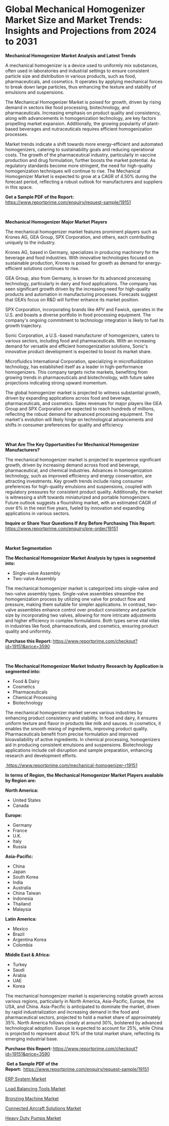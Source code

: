 <p><h1>Global Mechanical Homogenizer Market Size and Market Trends: Insights and Projections from 2024 to 2031</h1></p><p><strong>Mechanical Homogenizer Market Analysis and Latest Trends</strong></p>
<p><p>A mechanical homogenizer is a device used to uniformly mix substances, often used in laboratories and industrial settings to ensure consistent particle size and distribution in various products, such as food, pharmaceuticals, and cosmetics. It operates by applying mechanical forces to break down large particles, thus enhancing the texture and stability of emulsions and suspensions.</p><p>The Mechanical Homogenizer Market is poised for growth, driven by rising demand in sectors like food processing, biotechnology, and pharmaceuticals. Increasing emphasis on product quality and consistency, along with advancements in homogenization technology, are key factors propelling market expansion. Additionally, the growing popularity of plant-based beverages and nutraceuticals requires efficient homogenization processes.</p><p>Market trends indicate a shift towards more energy-efficient and automated homogenizers, catering to sustainability goals and reducing operational costs. The growth of the pharmaceutical industry, particularly in vaccine production and drug formulation, further boosts the market potential. As regulatory standards become more stringent, the need for high-quality homogenization techniques will continue to rise. The Mechanical Homogenizer Market is expected to grow at a CAGR of 4.50% during the forecast period, reflecting a robust outlook for manufacturers and suppliers in this space.</p></p>
<p><strong>Get a Sample PDF of the Report:&nbsp;</strong> <a href="https://www.reportprime.com/enquiry/request-sample/19151?utm_campaign=75&utm_medium=2&utm_source=Github&utm_content=ia&utm_term=22112024&utm_id=mechanical-homogenizer">https://www.reportprime.com/enquiry/request-sample/19151</a></p>
<p>&nbsp;</p>
<p><strong>Mechanical Homogenizer Major Market Players</strong></p>
<p><p>The mechanical homogenizer market features prominent players such as Krones AG, GEA Group, SPX Corporation, and others, each contributing uniquely to the industry.</p><p>Krones AG, based in Germany, specializes in producing machinery for the beverage and food industries. With innovative technologies focused on sustainable production, Krones is poised for growth as demand for energy-efficient solutions continues to rise. </p><p>GEA Group, also from Germany, is known for its advanced processing technology, particularly in dairy and food applications. The company has seen significant growth driven by the increasing need for high-quality products and automation in manufacturing processes. Forecasts suggest that GEA’s focus on R&D will further enhance its market position.</p><p>SPX Corporation, incorporating brands like APV and Fawick, operates in the U.S. and boasts a diverse portfolio in food processing equipment. The company's ongoing commitment to technology integration is likely to fuel its growth trajectory.</p><p>Sonic Corporation, a U.S.-based manufacturer of homogenizers, caters to various sectors, including food and pharmaceuticals. With an increasing demand for versatile and efficient homogenization solutions, Sonic's innovative product development is expected to boost its market share.</p><p>Microfluidics International Corporation, specializing in microfluidization technology, has established itself as a leader in high-performance homogenizers. This company targets niche markets, benefiting from growing trends in pharmaceuticals and biotechnology, with future sales projections indicating strong upward momentum.</p><p>The global homogenizer market is projected to witness substantial growth, driven by expanding applications across food and beverage, pharmaceuticals, and cosmetics. Sales revenues for major players like GEA Group and SPX Corporation are expected to reach hundreds of millions, reflecting the robust demand for advanced processing equipment. The market's evolution will likely hinge on technological advancements and shifts in consumer preferences for quality and efficiency.</p></p>
<p>&nbsp;</p>
<p><strong>What Are The Key Opportunities For Mechanical Homogenizer Manufacturers?</strong></p>
<p><p>The mechanical homogenizer market is projected to experience significant growth, driven by increasing demand across food and beverage, pharmaceutical, and chemical industries. Advances in homogenization technology, such as improved efficiency and energy conservation, are attracting investments. Key growth trends include rising consumer preferences for high-quality emulsions and suspensions, coupled with regulatory pressures for consistent product quality. Additionally, the market is witnessing a shift towards miniaturized and portable homogenizers. Future outlook suggests a flourishing market, with an estimated CAGR of over 6% in the next five years, fueled by innovation and expanding applications in various sectors.</p></p>
<p><strong>Inquire or Share Your Questions If Any Before Purchasing This Report:</strong> <a href="https://www.reportprime.com/enquiry/pre-order/19151?utm_campaign=75&utm_medium=2&utm_source=Github&utm_content=ia&utm_term=22112024&utm_id=mechanical-homogenizer">https://www.reportprime.com/enquiry/pre-order/19151</a></p>
<p>&nbsp;</p>
<p><strong>Market Segmentation</strong></p>
<p><strong>The Mechanical Homogenizer Market Analysis by types is segmented into:</strong></p>
<p><ul><li>Single-valve Assembly</li><li>Two-valve Assembly</li></ul></p>
<p><p>The mechanical homogenizer market is categorized into single-valve and two-valve assembly types. Single-valve assemblies streamline the homogenization process by utilizing one valve for product flow and pressure, making them suitable for simpler applications. In contrast, two-valve assemblies enhance control over product consistency and particle size by incorporating two valves, allowing for more intricate adjustments and higher efficiency in complex formulations. Both types serve vital roles in industries like food, pharmaceuticals, and cosmetics, ensuring product quality and uniformity.</p></p>
<p><strong>Purchase this Report:&nbsp;</strong><a href="https://www.reportprime.com/checkout?id=19151&price=3590&utm_campaign=75&utm_medium=2&utm_source=Github&utm_content=ia&utm_term=22112024&utm_id=mechanical-homogenizer">https://www.reportprime.com/checkout?id=19151&price=3590</a></p>
<p>&nbsp;</p>
<p><strong>The Mechanical Homogenizer Market Industry Research by Application is segmented into:</strong></p>
<p><ul><li>Food & Dairy</li><li>Cosmetics</li><li>Pharmaceuticals</li><li>Chemical Processing</li><li>Biotechnology</li></ul></p>
<p><p>The mechanical homogenizer market serves various industries by enhancing product consistency and stability. In food and dairy, it ensures uniform texture and flavor in products like milk and sauces. In cosmetics, it enables the smooth mixing of ingredients, improving product quality. Pharmaceuticals benefit from precise formulation and improved bioavailability of active ingredients. In chemical processing, homogenizers aid in producing consistent emulsions and suspensions. Biotechnology applications include cell disruption and sample preparation, enhancing research and development efforts.</p></p>
<p><a href="https://www.reportprime.com/mechanical-homogenizer-r19151?utm_campaign=75&utm_medium=2&utm_source=Github&utm_content=ia&utm_term=22112024&utm_id=mechanical-homogenizer">&nbsp;https://www.reportprime.com/mechanical-homogenizer-r19151</a></p>
<p><strong>In terms of Region, the Mechanical Homogenizer Market Players available by Region are:</strong></p>
<p>
    <p> <strong> North America: </strong>
        <ul>
            <li>United States</li>
            <li>Canada</li>
        </ul>
        </p> 
    <p> <strong> Europe: </strong>
        <ul>
            <li>Germany</li>
            <li>France</li>
            <li>U.K.</li>
            <li>Italy</li>
            <li>Russia</li>
        </ul>
        </p> 
    <p> <strong> Asia-Pacific: </strong>
        <ul>
            <li>China</li>
            <li>Japan</li>
            <li>South Korea</li>
            <li>India</li>
            <li>Australia</li>
            <li>China Taiwan</li>
            <li>Indonesia</li>
            <li>Thailand</li>
            <li>Malaysia</li>
        </ul>
        </p> 
    <p> <strong> Latin America: </strong>
        <ul>
            <li>Mexico</li>
            <li>Brazil</li>
            <li>Argentina Korea</li>
            <li>Colombia</li>
        </ul>
        </p> 
    <p> <strong> Middle East & Africa: </strong>
        <ul>
            <li>Turkey</li>
            <li>Saudi</li>
            <li>Arabia</li>
            <li>UAE</li>
            <li>Korea</li>
        </ul>
    </p>
    </p>
<p><p>The mechanical homogenizer market is experiencing notable growth across various regions, particularly in North America, Asia-Pacific, Europe, the USA, and China. Asia-Pacific is anticipated to dominate the market, driven by rapid industrialization and increasing demand in the food and pharmaceutical sectors, projected to hold a market share of approximately 35%. North America follows closely at around 30%, bolstered by advanced technological adoption. Europe is expected to account for 25%, while China is projected to represent about 10% of the total market share, reflecting its emerging industrial base.</p></p>
<p><strong>Purchase this Report: </strong><a href="https://www.reportprime.com/checkout?id=19151&price=3590&utm_campaign=75&utm_medium=2&utm_source=Github&utm_content=ia&utm_term=22112024&utm_id=mechanical-homogenizer">https://www.reportprime.com/checkout?id=19151&price=3590</a></p>
<p>&nbsp;<strong>Get a Sample PDF of the Report:&nbsp;&nbsp;</strong><a href="https://www.reportprime.com/enquiry/request-sample/19151?utm_campaign=75&utm_medium=2&utm_source=Github&utm_content=ia&utm_term=22112024&utm_id=mechanical-homogenizer">https://www.reportprime.com/enquiry/request-sample/19151</a></p>
<p><strong></strong></p>
<p><p><a href="https://issuu.com/reportprime-2/docs/erp-system-market-size-2030.pptx_52463c369bc19f?utm_campaign=75&utm_medium=2&utm_source=Github&utm_content=ia&utm_term=22112024&utm_id=mechanical-homogenizer">ERP System Market</a></p><p><a href="https://www.linkedin.com/pulse/analysis-forecast-growing-demand-load-balancing-tools-market-9yi2e?utm_campaign=75&utm_medium=2&utm_source=Github&utm_content=ia&utm_term=22112024&utm_id=mechanical-homogenizer">Load Balancing Tools Market</a></p><p><a href="https://github.com/MonroeBullock54/Market-Research-Report-List-1/blob/main/bronzing-machine-market.md?utm_campaign=75&utm_medium=2&utm_source=Github&utm_content=ia&utm_term=22112024&utm_id=mechanical-homogenizer">Bronzing Machine Market</a></p><p><a href="https://www.linkedin.com/pulse/connected-aircraft-solutions-market-research-industry-data-7uxqe?utm_campaign=75&utm_medium=2&utm_source=Github&utm_content=ia&utm_term=22112024&utm_id=mechanical-homogenizer">Connected Aircraft Solutions Market</a></p><p><a href="https://github.com/shondapmbau/Market-Research-Report-List-1/blob/main/heavy-duty-pumps-market.md?utm_campaign=75&utm_medium=2&utm_source=Github&utm_content=ia&utm_term=22112024&utm_id=mechanical-homogenizer">Heavy Duty Pumps Market</a></p></p>